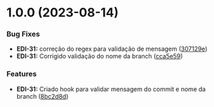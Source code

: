 # 1.0.0 (2023-08-14)


### Bug Fixes

* **EDI-31:** correção do regex para validação de mensagem ([307129e](https://github.com/libercapital/pre-commit-hooks/commit/307129e0420f76c61154cb1c7f32ee55b669ef31))
* **EDI-31:** Corrigido validação do nome da branch ([cca5e59](https://github.com/libercapital/pre-commit-hooks/commit/cca5e5909b5d051e0e1884c8733ff5f21ee03257))


### Features

* **EDI-31:** Criado hook para validar mensagem do commit e nome da branch ([8bc2d8d](https://github.com/libercapital/pre-commit-hooks/commit/8bc2d8d7068e59df7ae0452ea0d42eb6923b019a))
